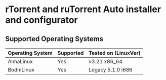 # rTorrent and ruTorrent Auto installer and configurator

## Supported Operating Systems
| Operating System | Supported | Tested on (LinuxVer) |
|------------------|-----------|----------------------|
| AlmaLinux        | Yes       | v3.21 x86_64         |
| BodhiLinux       | Yes       | Legacy 5.1.0 i686    |
